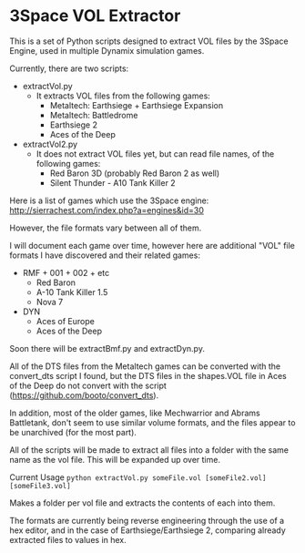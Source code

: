 # 3Space VOL Extractor

This is a set of Python scripts designed to extract VOL files by the 3Space Engine, used in multiple Dynamix simulation games.

Currently, there are two scripts:
* extractVol.py
    * It extracts VOL files from the following games:
        * Metaltech: Earthsiege + Earthsiege Expansion
        * Metaltech: Battledrome
        * Earthsiege 2
        * Aces of the Deep
* extractVol2.py
    * It does not extract VOL files yet, but can read file names, of the following games:
        * Red Baron 3D (probably Red Baron 2 as well)
        * Silent Thunder - A10 Tank Killer 2

Here is a list of games which use the 3Space engine: http://sierrachest.com/index.php?a=engines&id=30

However, the file formats vary between all of them.

I will document each game over time, however here are additional "VOL" file formats I have discovered and their related games:
* RMF + 001 + 002 + etc
    * Red Baron
    * A-10 Tank Killer 1.5
    * Nova 7
* DYN
    * Aces of Europe
    * Aces of the Deep

Soon there will be extractBmf.py and extractDyn.py.


All of the DTS files from the Metaltech games can be converted with the convert_dts script I found, but the DTS files in the shapes.VOL file in Aces of the Deep do not convert with the script (https://github.com/booto/convert_dts).

In addition, most of the older games, like Mechwarrior and Abrams Battletank, don't seem to use similar volume formats, and the files appear to be unarchived (for the most part).

All of the scripts will be made to extract all files into a folder with the same name as the vol file. This will be expanded up over time.

Current Usage
  `python extractVol.py someFile.vol [someFile2.vol] [someFile3.vol]`

Makes a folder per vol file and extracts the contents of each into them.

The formats are currently being reverse engineering through the use of a hex editor, and in the case of Earthsiege/Earthsiege 2, comparing already extracted files to values in hex.

